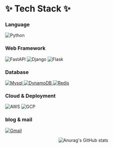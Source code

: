 # ✨ Tech Stack ✨
### Language
<img alt="Python" src ="https://img.shields.io/badge/Python-3776AB?&style=for-the-badge&logo=Python&logoColor=white"/></a>

### Web Framework
<img alt="FastAPI" src ="https://img.shields.io/badge/FastAPI-009688?&style=for-the-badge&logo=FastAPI&logoColor=white"/></a>
<img alt="Django" src ="https://img.shields.io/badge/Django-092E20?&style=for-the-badge&logo=Django&logoColor=white"/></a>
<img alt="Flask" src ="https://img.shields.io/badge/Flask-000000?&style=for-the-badge&logo=flask&logoColor=white"/></a>

### Database
<a href="#">
  <img alt="Mysql" src="https://img.shields.io/badge/Mysql-4479A1?&style=for-the-badge&logo=mysql&logoColor=white"/>
  <img alt="DynamoDB" src="https://img.shields.io/badge/DynamoDB-4053D6?&style=for-the-badge&logo=amazondynamodb&logoColor=white"/>
  <img alt="Redis" src="https://img.shields.io/badge/Redis-C925D1?&style=for-the-badge&logo=redis&logoColor=white"/>
</a>


### Cloud & Deployment
<img alt="AWS" src ="https://img.shields.io/badge/AWS-232F3E?&style=for-the-badge&logo=amazonwebservices&logoColor=white"/></a>
<img alt="GCP" src ="https://img.shields.io/badge/GCP-4285F4?&style=for-the-badge&logo=googlecloud&logoColor=white"/></a>

### blog & mail
<a target="_blank" href="mailto:yysdntjq@gmail.com?subject=Hello%20Yun,%20From%20Github"><img alt="Gmail" src ="https://img.shields.io/badge/Gmail-EA4335?&style=for-the-badge&logo=Gmail&logoColor=white"/></a>

<div align="center">

![Anurag's GitHub stats](https://github-readme-stats.vercel.app/api?username=definity-smileY&show_icons=true&theme=radical&count_private=true)

</div>